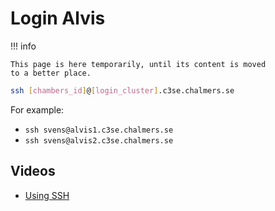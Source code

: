 # Login Alvis

!!! info

    This page is here temporarily, until its content is moved
    to a better place.




```bash
ssh [chambers_id]@[login_cluster].c3se.chalmers.se
```

For example:

- `ssh svens@alvis1.c3se.chalmers.se`
- `ssh svens@alvis2.c3se.chalmers.se`

## Videos

- [Using SSH](https://youtu.be/PJZ3W907qCU)
